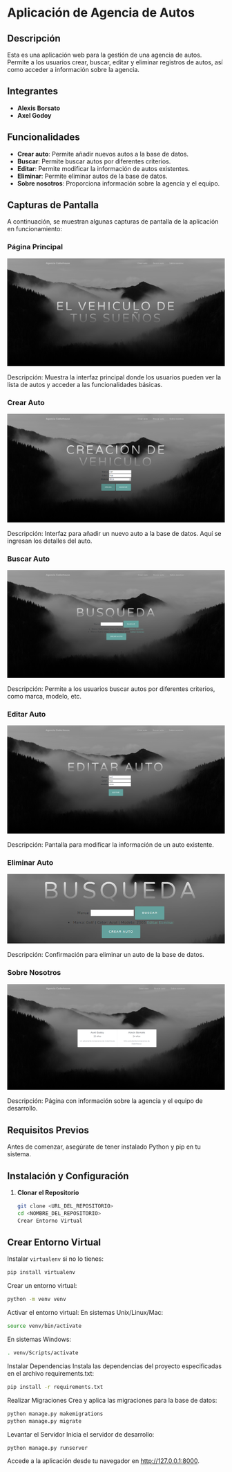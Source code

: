 # Aplicación de Agencia de Autos

## Descripción

Esta es una aplicación web para la gestión de una agencia de autos. Permite a los usuarios crear, buscar, editar y eliminar registros de autos, así como acceder a información sobre la agencia.

## Integrantes

- **Alexis Borsato**
- **Axel Godoy**

## Funcionalidades

- **Crear auto**: Permite añadir nuevos autos a la base de datos.
- **Buscar**: Permite buscar autos por diferentes criterios.
- **Editar**: Permite modificar la información de autos existentes.
- **Eliminar**: Permite eliminar autos de la base de datos.
- **Sobre nosotros**: Proporciona información sobre la agencia y el equipo.

## Capturas de Pantalla

A continuación, se muestran algunas capturas de pantalla de la aplicación en funcionamiento:

### Página Principal

![Página Principal](/imgs/Principal.png)

Descripción: Muestra la interfaz principal donde los usuarios pueden ver la lista de autos y acceder a las funcionalidades básicas.

### Crear Auto

![Crear Auto](/imgs/Crear.png)

Descripción: Interfaz para añadir un nuevo auto a la base de datos. Aquí se ingresan los detalles del auto.

### Buscar Auto

![Buscar Auto](/imgs/Buscar.png)

Descripción: Permite a los usuarios buscar autos por diferentes criterios, como marca, modelo, etc.

### Editar Auto

![Editar Auto](/imgs/Editar.png)

Descripción: Pantalla para modificar la información de un auto existente.

### Eliminar Auto

![Eliminar Auto](/imgs/EditarEliminar.png)

Descripción: Confirmación para eliminar un auto de la base de datos.

### Sobre Nosotros

![Sobre Nosotros](/imgs/SobreNosotros.png)

Descripción: Página con información sobre la agencia y el equipo de desarrollo.

## Requisitos Previos

Antes de comenzar, asegúrate de tener instalado Python y pip en tu sistema.

## Instalación y Configuración

1. **Clonar el Repositorio**

   ```bash
   git clone <URL_DEL_REPOSITORIO>
   cd <NOMBRE_DEL_REPOSITORIO>
   Crear Entorno Virtual
   ```

## Crear Entorno Virtual

Instalar `virtualenv` si no lo tienes:

```bash
pip install virtualenv
```

Crear un entorno virtual:

```bash
python -m venv venv
```

Activar el entorno virtual:
En sistemas Unix/Linux/Mac:

```bash
source venv/bin/activate
```

En sistemas Windows:

```bash
. venv/Scripts/activate
```

Instalar Dependencias
Instala las dependencias del proyecto especificadas en el archivo requirements.txt:

```bash
pip install -r requirements.txt
```

Realizar Migraciones
Crea y aplica las migraciones para la base de datos:

```bash
python manage.py makemigrations
python manage.py migrate
```

Levantar el Servidor
Inicia el servidor de desarrollo:

```bash
python manage.py runserver

```

Accede a la aplicación desde tu navegador en http://127.0.0.1:8000.
